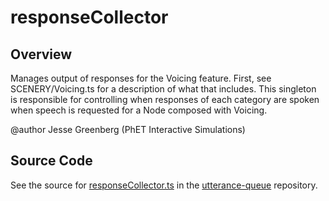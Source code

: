 # responseCollector

## Overview

Manages output of responses for the Voicing feature. First, see SCENERY/Voicing.ts for a description of what that includes.
This singleton is responsible for controlling when responses of each category are spoken when speech is
requested for a Node composed with Voicing.

@author Jesse Greenberg (PhET Interactive Simulations)



## Source Code

See the source for [responseCollector.ts](https://github.com/phetsims/utterance-queue/blob/main/js/responseCollector.ts) in the [utterance-queue](https://github.com/phetsims/utterance-queue) repository.
